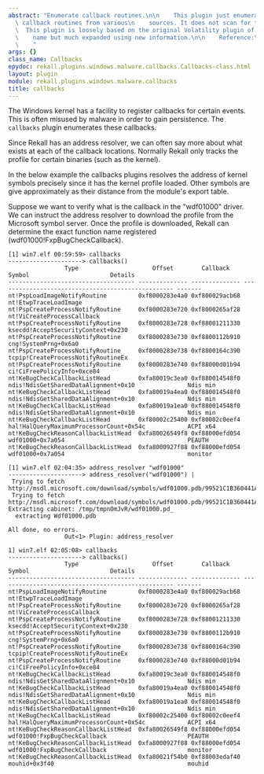```yaml
---
abstract: "Enumerate callback routines.\n\n    This plugin just enumerates installed\
  \ callback routines from various\n    sources. It does not scan for them.\n\n  \
  \  This plugin is loosely based on the original Volatility plugin of the same\n\
  \    name but much expanded using new information.\n\n    Reference:\n    <http://www.codemachine.com/notes.html>\n\
  \    "
args: {}
class_name: Callbacks
epydoc: rekall.plugins.windows.malware.callbacks.Callbacks-class.html
layout: plugin
module: rekall.plugins.windows.malware.callbacks
title: callbacks
---
```


The Windows kernel has a facility to register callbacks for certain events. This
is often misused by malware in order to gain persistence. The `callbacks` plugin
enumerates these callbacks.

Since Rekall has an address resolver, we can often say more about what exists at
each of the callback locations. Normally Rekall only tracks the profile for
certain binaries (such as the kernel).

In the below example the callbacks plugins resolves the address of kernel
symbols precisely since it has the kernel profile loaded. Other symbols are give
approximately as their distance from the module's export table.

Suppose we want to verify what is the callback in the "wdf01000" driver. We can
instruct the address resolver to download the profile from the Microsoft symbol
server. Once the profile is downloaded, Rekall can determine the exact function
name registered (wdf01000!FxpBugCheckCallback).


```text
[1] win7.elf 00:59:59> callbacks
---------------------> callbacks()
                Type                     Offset        Callback                          Symbol                       Details
------------------------------------ -------------- -------------- -------------------------------------------------- -------
nt!PspLoadImageNotifyRoutine         0xf8000283e4a0 0xf800029acb68 nt!EtwpTraceLoadImage
nt!PspCreateProcessNotifyRoutine     0xf8000283e720 0xf8000265af28 nt!ViCreateProcessCallback
nt!PspCreateProcessNotifyRoutine     0xf8000283e728 0xf88001211330 ksecdd!AcceptSecurityContext+0x230
nt!PspCreateProcessNotifyRoutine     0xf8000283e730 0xf8800112b910 cng!SystemPrng+0x6a0
nt!PspCreateProcessNotifyRoutine     0xf8000283e738 0xf8800164c390 tcpip!CreateProcessNotifyRoutineEx
nt!PspCreateProcessNotifyRoutine     0xf8000283e740 0xf88000d01b94 ci!CiFreePolicyInfo+0xce84
nt!KeBugCheckCallbackListHead        0xfa80019c3ea0 0xf880014548f0 ndis!NdisGetSharedDataAlignment+0x10               Ndis min
nt!KeBugCheckCallbackListHead        0xfa80019a4ea0 0xf880014548f0 ndis!NdisGetSharedDataAlignment+0x10               Ndis min
nt!KeBugCheckCallbackListHead        0xfa80019a1ea0 0xf880014548f0 ndis!NdisGetSharedDataAlignment+0x10               Ndis min
nt!KeBugCheckCallbackListHead        0xf80002c25400 0xf80002c0eef4 hal!HalQueryMaximumProcessorCount+0x54c            ACPI x64
nt!KeBugCheckReasonCallbackListHead  0xfa80026549f8 0xf88000efd054 wdf01000+0x7a054                                   PEAUTH
nt!KeBugCheckReasonCallbackListHead  0xfa8000927f88 0xf88000efd054 wdf01000+0x7a054                                   monitor

[1] win7.elf 02:04:35> address_resolver "wdf01000"
---------------------> address_resolver("wdf01000") |
 Trying to fetch http://msdl.microsoft.com/download/symbols/wdf01000.pdb/99521C1B360441A9A1EAECC9E5087A251/wdf01000.pd_
 Trying to fetch http://msdl.microsoft.com/download/symbols/wdf01000.pdb/99521C1B360441A9A1EAECC9E5087A251/wdf01000.pd_
Extracting cabinet: /tmp/tmpnOmJvR/wdf01000.pd_
  extracting Wdf01000.pdb

All done, no errors.
                Out<1> Plugin: address_resolver

1] win7.elf 02:05:08> callbacks
---------------------> callbacks()
                Type                     Offset        Callback                          Symbol                       Details
------------------------------------ -------------- -------------- -------------------------------------------------- -------
nt!PspLoadImageNotifyRoutine         0xf8000283e4a0 0xf800029acb68 nt!EtwpTraceLoadImage
nt!PspCreateProcessNotifyRoutine     0xf8000283e720 0xf8000265af28 nt!ViCreateProcessCallback
nt!PspCreateProcessNotifyRoutine     0xf8000283e728 0xf88001211330 ksecdd!AcceptSecurityContext+0x230
nt!PspCreateProcessNotifyRoutine     0xf8000283e730 0xf8800112b910 cng!SystemPrng+0x6a0
nt!PspCreateProcessNotifyRoutine     0xf8000283e738 0xf8800164c390 tcpip!CreateProcessNotifyRoutineEx
nt!PspCreateProcessNotifyRoutine     0xf8000283e740 0xf88000d01b94 ci!CiFreePolicyInfo+0xce84
nt!KeBugCheckCallbackListHead        0xfa80019c3ea0 0xf880014548f0 ndis!NdisGetSharedDataAlignment+0x10               Ndis min
nt!KeBugCheckCallbackListHead        0xfa80019a4ea0 0xf880014548f0 ndis!NdisGetSharedDataAlignment+0x10               Ndis min
nt!KeBugCheckCallbackListHead        0xfa80019a1ea0 0xf880014548f0 ndis!NdisGetSharedDataAlignment+0x10               Ndis min
nt!KeBugCheckCallbackListHead        0xf80002c25400 0xf80002c0eef4 hal!HalQueryMaximumProcessorCount+0x54c            ACPI x64
nt!KeBugCheckReasonCallbackListHead  0xfa80026549f8 0xf88000efd054 wdf01000!FxpBugCheckCallback                       PEAUTH
nt!KeBugCheckReasonCallbackListHead  0xfa8000927f88 0xf88000efd054 wdf01000!FxpBugCheckCallback                       monitor
nt!KeBugCheckReasonCallbackListHead  0xfa80021f54b0 0xf88003edaf40 mouhid+0x3f40                                      mouhid


```
